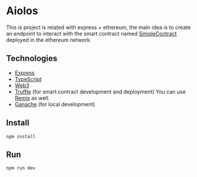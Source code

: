 # Aiolos

This is project is related with express + ethereum, the main idea is to create an endpoint to interact with the smart contract named [SimpleContract](./contracts/SimpleContract.sol) deployed in the ethereum network.

## Technologies

- [Express](https://expressjs.com/)
- [TypeScript](https://www.typescriptlang.org/)
- [Web3](https://web3js.readthedocs.io/en/v1.2.11/)
- [Truffle](https://www.trufflesuite.com/truffle) (for smart contract development and deployment) You can use [Remix](https://remix.ethereum.org/) as well.
- [Ganache](https://www.trufflesuite.com/ganache) (for local development)

## Install

```
npm install
```

## Run

```
npm run dev
```
